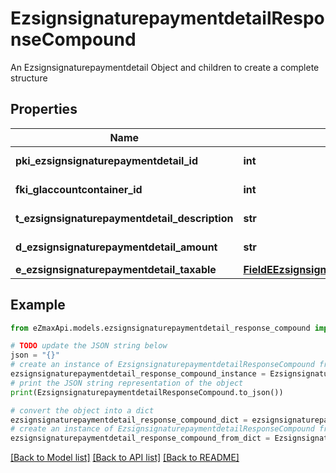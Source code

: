 # EzsignsignaturepaymentdetailResponseCompound

An Ezsignsignaturepaymentdetail Object and children to create a complete structure

## Properties

Name | Type | Description | Notes
------------ | ------------- | ------------- | -------------
**pki_ezsignsignaturepaymentdetail_id** | **int** | The unique ID of the Ezsignsignaturepaymentdetail | 
**fki_glaccountcontainer_id** | **int** | The unique ID of the Glaccountcontainer | [optional] 
**t_ezsignsignaturepaymentdetail_description** | **str** | A description for the Ezsignsignaturepaymentdetail. | 
**d_ezsignsignaturepaymentdetail_amount** | **str** | The amount of the for the Ezsignsignaturepaymentdetail | 
**e_ezsignsignaturepaymentdetail_taxable** | [**FieldEEzsignsignaturepaymentdetailTaxable**](FieldEEzsignsignaturepaymentdetailTaxable.md) |  | 

## Example

```python
from eZmaxApi.models.ezsignsignaturepaymentdetail_response_compound import EzsignsignaturepaymentdetailResponseCompound

# TODO update the JSON string below
json = "{}"
# create an instance of EzsignsignaturepaymentdetailResponseCompound from a JSON string
ezsignsignaturepaymentdetail_response_compound_instance = EzsignsignaturepaymentdetailResponseCompound.from_json(json)
# print the JSON string representation of the object
print(EzsignsignaturepaymentdetailResponseCompound.to_json())

# convert the object into a dict
ezsignsignaturepaymentdetail_response_compound_dict = ezsignsignaturepaymentdetail_response_compound_instance.to_dict()
# create an instance of EzsignsignaturepaymentdetailResponseCompound from a dict
ezsignsignaturepaymentdetail_response_compound_from_dict = EzsignsignaturepaymentdetailResponseCompound.from_dict(ezsignsignaturepaymentdetail_response_compound_dict)
```
[[Back to Model list]](../README.md#documentation-for-models) [[Back to API list]](../README.md#documentation-for-api-endpoints) [[Back to README]](../README.md)


